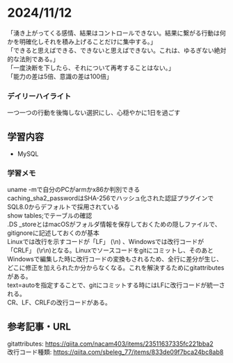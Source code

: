 # 2024/11/12
「湧き上がってくる感情、結果はコントロールできない。結果に繋がる行動は何かを明確化しそれを積み上げることだけに集中する。」  
「できると思えばできる、できないと思えばできない。これは、ゆるぎない絶対的な法則である。」  
「一度決断を下したら、それについて再考することはない。」  
「能力の差は5倍、意識の差は100倍」  

### デイリーハイライト
一つ一つの行動を後悔しない選択にし、心穏やかに1日を過ごす

## 学習内容
- MySQL


### 学習メモ
uname -mで自分のPCがarmかx86か判別できる  
caching_sha2_passwordはSHA-256でハッシュ化された認証プラグインでSQL8.0からデフォルトで採用されている  
show tables;でテーブルの確認  
.DS _storeとはmacOSがフォルダ情報を保存しておくための隠しファイルで、gitignoreに記述しておくのが基本  
Linuxでは改行を示すコードが「LF」 (\n) 、Windowsでは改行コードが「CRLF」 (\r\n)となる。Linuxでソースコードをgitにコミットし、そのあとWindowsで編集した時に改行コードの変換もされるため、全行に差分が生じ、どこに修正を加えられたか分からなくなる。これを解決するためにgitattributesがある。  
text=autoを指定することで、gitにコミットする時にはLFに改行コードが統一される。  
CR、LF、CRLFの改行コードがある。  
## 参考記事・URL
gitattributes: https://qiita.com/nacam403/items/23511637335fc221bba2  
改行コード種類: https://qiita.com/sbeleg_77/items/833de09f7bca24bc8ab8  